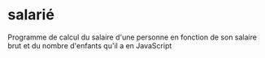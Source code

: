 # salarié
Programme de calcul du salaire d'une personne en fonction de son salaire brut et du nombre d'enfants qu'il a en JavaScript
